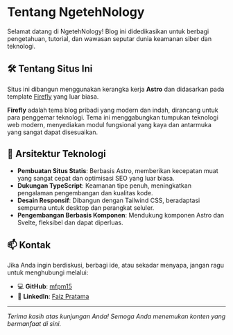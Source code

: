# Tentang NgetehNology

Selamat datang di NgetehNology! Blog ini didedikasikan untuk berbagi pengetahuan, tutorial, dan wawasan seputar dunia keamanan siber dan teknologi.

## 🛠️ Tentang Situs Ini

Situs ini dibangun menggunakan kerangka kerja **Astro** dan didasarkan pada template [Firefly](https://github.com/CuteLeaf/Firefly) yang luar biasa.

**Firefly** adalah tema blog pribadi yang modern dan indah, dirancang untuk para penggemar teknologi. Tema ini menggabungkan tumpukan teknologi web modern, menyediakan modul fungsional yang kaya dan antarmuka yang sangat dapat disesuaikan.

## 🚀 Arsitektur Teknologi

- **Pembuatan Situs Statis**: Berbasis Astro, memberikan kecepatan muat yang sangat cepat dan optimisasi SEO yang luar biasa.
- **Dukungan TypeScript**: Keamanan tipe penuh, meningkatkan pengalaman pengembangan dan kualitas kode.
- **Desain Responsif**: Dibangun dengan Tailwind CSS, beradaptasi sempurna untuk desktop dan perangkat seluler.
- **Pengembangan Berbasis Komponen**: Mendukung komponen Astro dan Svelte, fleksibel dan dapat diperluas.

## 📫 Kontak

Jika Anda ingin berdiskusi, berbagi ide, atau sekadar menyapa, jangan ragu untuk menghubungi melalui:

- 💻 **GitHub**: [mfpm15](https://github.com/mfpm15)
- 💼 **LinkedIn**: [Faiz Pratama](https://www.linkedin.com/in/faizpratama15/)

---

*Terima kasih atas kunjungan Anda! Semoga Anda menemukan konten yang bermanfaat di sini.*